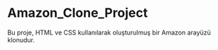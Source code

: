 # Amazon_Clone_Project
Bu proje, HTML ve CSS kullanılarak oluşturulmuş bir Amazon arayüzü klonudur.
